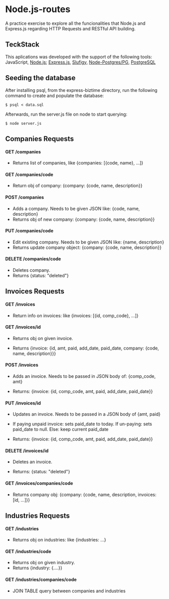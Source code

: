 # Node.js-routes

A practice exercise to explore all the funcionalities that Node.js and Express.js regarding HTTP Requests and RESTful API building.

## TeckStack

This aplications was developed with the support of the following tools: JavaScript, [Node.js](https://nodejs.org/en); [Express.js](https://expressjs.com), [Slufigy](https://www.npmjs.com/package/slugify), [Node-Postgres/PG](https://www.npmjs.com/package/pg), [PostgreSQL](https://www.postgresql.org)

## Seeding the database

After installing psql, from the express-biztime directory, run the following command to create and populate the database:

```shell
$ psql < data.sql
```

Afterwards, run the server.js file on node to start querying:

```shell
$ node server.js
```

## Companies Requests

#### GET /companies

- Returns list of companies, like {companies: [{code, name}, ...]}

#### GET /companies/code

- Return obj of company: {company: {code, name, description}}

#### POST /companies

- Adds a company. Needs to be given JSON like: {code, name, description}
- Returns obj of new company: {company: {code, name, description}}

#### PUT /companies/code

- Edit existing company. Needs to be given JSON like: {name, description}
- Returns update company object: {company: {code, name, description}}

#### DELETE /companies/code

- Deletes company.
- Returns {status: "deleted"}

## Invoices Requests

#### GET /invoices

- Return info on invoices: like {invoices: [{id, comp_code}, ...]}

#### GET /invoices/id

- Returns obj on given invoice.

- Returns {invoice: {id, amt, paid, add_date, paid_date, company: {code, name, description}}}

#### POST /invoices

- Adds an invoice. Needs to be passed in JSON body of: {comp_code, amt}

- Returns: {invoice: {id, comp_code, amt, paid, add_date, paid_date}}

#### PUT /invoices/id

- Updates an invoice. Needs to be passed in a JSON body of {amt, paid}

- If paying unpaid invoice: sets paid_date to today. If un-paying: sets paid_date to null. Else: keep current paid_date

- Returns: {invoice: {id, comp_code, amt, paid, add_date, paid_date}}

#### DELETE /invoices/id

- Deletes an invoice.

- Returns: {status: "deleted"}

#### GET /invoices/companies/code

- Returns company obj: {company: {code, name, description, invoices: [id, ...]}}

## Industries Requests

#### GET /industries

- Returns obj on industries: like {industries: ...}

#### GET /industries/code

- Returns obj on given industry.
- Returns {industry: {....}}

#### GET /industries/companies/code

- JOIN TABLE query between companies and industries
